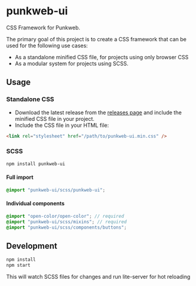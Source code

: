 # punkweb-ui

CSS Framework for Punkweb.

The primary goal of this project is to create a CSS framework that can be used for the following use cases:

- As a standalone minified CSS file, for projects using only browser CSS
- As a modular system for projects using SCSS.

## Usage

### Standalone CSS

- Download the latest release from the [releases page](https://github.com/Punkweb/punkweb-ui/releases) and include the minified CSS file in your project.
- Include the CSS file in your HTML file:

```html
<link rel="stylesheet" href="/path/to/punkweb-ui.min.css" />
```

### SCSS

```bash
npm install punkweb-ui
```

#### Full import

```scss
@import "punkweb-ui/scss/punkweb-ui";
```

#### Individual components

```scss
@import "open-color/open-color"; // required
@import "punkweb-ui/scss/mixins"; // required
@import "punkweb-ui/scss/components/buttons";
```

## Development

```bash
npm install
npm start
```

This will watch SCSS files for changes and run lite-server for hot reloading
